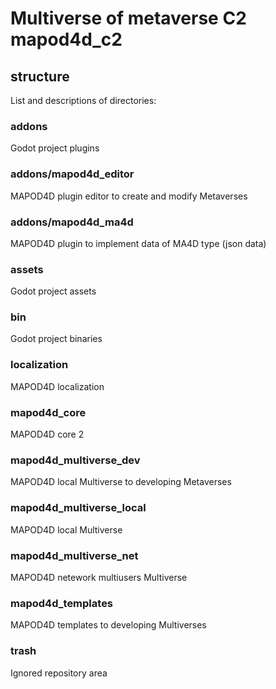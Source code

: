 # Multiverse of metaverse C2 mapod4d_c2 

## structure
List and descriptions of directories:
### addons 
Godot project plugins
### addons/mapod4d_editor
MAPOD4D plugin editor to create and modify Metaverses
### addons/mapod4d_ma4d
MAPOD4D plugin to implement data of MA4D type (json data)
### assets
Godot project assets
### bin
Godot project binaries
### localization
MAPOD4D localization
### mapod4d_core
MAPOD4D core 2
### mapod4d_multiverse_dev
MAPOD4D local Multiverse to developing Metaverses
### mapod4d_multiverse_local
MAPOD4D local Multiverse
### mapod4d_multiverse_net
MAPOD4D netework multiusers Multiverse
### mapod4d_templates
MAPOD4D templates to developing Multiverses
### trash
Ignored repository area








